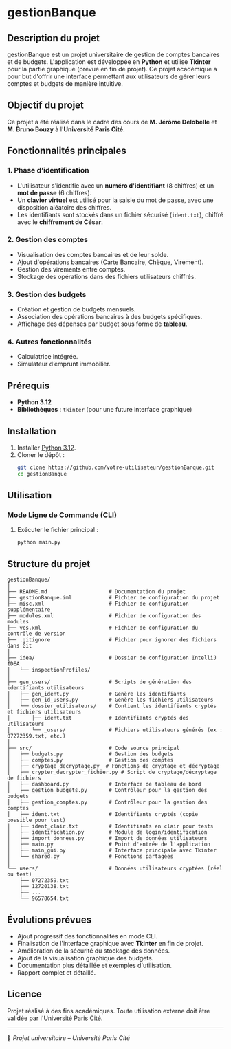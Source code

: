 # gestionBanque

## Description du projet
gestionBanque est un projet universitaire de gestion de comptes bancaires et de budgets. L'application est développée en **Python** et utilise **Tkinter** pour la partie graphique (prévue en fin de projet). Ce projet académique a pour but d'offrir une interface permettant aux utilisateurs de gérer leurs comptes et budgets de manière intuitive.

## Objectif du projet
Ce projet a été réalisé dans le cadre des cours de **M. Jérôme Delobelle** et **M. Bruno Bouzy** à l'**Université Paris Cité**.

## Fonctionnalités principales
### 1. Phase d’identification
- L'utilisateur s'identifie avec un **numéro d'identifiant** (8 chiffres) et un **mot de passe** (6 chiffres).
- Un **clavier virtuel** est utilisé pour la saisie du mot de passe, avec une disposition aléatoire des chiffres.
- Les identifiants sont stockés dans un fichier sécurisé (`ident.txt`), chiffré avec le **chiffrement de César**.

### 2. Gestion des comptes
- Visualisation des comptes bancaires et de leur solde.
- Ajout d'opérations bancaires (Carte Bancaire, Chèque, Virement).
- Gestion des virements entre comptes.
- Stockage des opérations dans des fichiers utilisateurs chiffrés.

### 3. Gestion des budgets
- Création et gestion de budgets mensuels.
- Association des opérations bancaires à des budgets spécifiques.
- Affichage des dépenses par budget sous forme de **tableau**.

### 4. Autres fonctionnalités
- Calculatrice intégrée.
- Simulateur d’emprunt immobilier.

## Prérequis
- **Python 3.12**
- **Bibliothèques** : `tkinter` (pour une future interface graphique)

## Installation
1. Installer [Python 3.12](https://www.python.org/downloads/).
2. Cloner le dépôt :  
   ```sh
   git clone https://github.com/votre-utilisateur/gestionBanque.git
   cd gestionBanque
   ```

## Utilisation
### Mode Ligne de Commande (CLI)
1. Exécuter le fichier principal :
   ```sh
   python main.py
   ```

## Structure du projet
```
gestionBanque/
│
├── README.md                    # Documentation du projet
├── gestionBanque.iml            # Fichier de configuration du projet
├── misc.xml                     # Fichier de configuration supplémentaire
├── modules.xml                  # Fichier de configuration des modules
├── vcs.xml                      # Fichier de configuration du contrôle de version
├── .gitignore                   # Fichier pour ignorer des fichiers dans Git
│
├── idea/                        # Dossier de configuration IntelliJ IDEA
│   └── inspectionProfiles/
│
├── gen_users/                   # Scripts de génération des identifiants utilisateurs
│   ├── gen_ident.py             # Génère les identifiants
│   ├── gen_id_users.py          # Génère les fichiers utilisateurs
│   └── dossier_utilisateurs/    # Contient les identifiants cryptés et fichiers utilisateurs
│       ├── ident.txt            # Identifiants cryptés des utilisateurs
│       └── _users/              # Fichiers utilisateurs générés (ex : 07272359.txt, etc.)
│
├── src/                         # Code source principal
│   ├── budgets.py               # Gestion des budgets
│   ├── comptes.py               # Gestion des comptes
│   ├── cryptage_decryptage.py  # Fonctions de cryptage et décryptage
│   ├── crypter_decrypter_fichier.py # Script de cryptage/décryptage de fichiers
│   ├── dashboard.py             # Interface de tableau de bord
│   ├── gestion_budgets.py       # Contrôleur pour la gestion des budgets
│   ├── gestion_comptes.py       # Contrôleur pour la gestion des comptes
│   ├── ident.txt                # Identifiants cryptés (copie possible pour test)
│   ├── ident_clair.txt          # Identifiants en clair pour tests
│   ├── identification.py        # Module de login/identification
│   ├── import_donnees.py        # Import de données utilisateurs
│   ├── main.py                  # Point d'entrée de l'application
│   ├── main_gui.py              # Interface principale avec Tkinter
│   └── shared.py                # Fonctions partagées
│
└── users/                       # Données utilisateurs cryptées (réel ou test)
    ├── 07272359.txt
    ├── 12720138.txt
    ├── ...
    └── 96578654.txt
```

## Évolutions prévues
- Ajout progressif des fonctionnalités en mode CLI.
- Finalisation de l'interface graphique avec **Tkinter** en fin de projet.
- Amélioration de la sécurité du stockage des données.
- Ajout de la visualisation graphique des budgets.
- Documentation plus détaillée et exemples d'utilisation.
- Rapport complet et détaillé.

## Licence
Projet réalisé à des fins académiques. Toute utilisation externe doit être validée par l'Université Paris Cité.

---
📌 *Projet universitaire – Université Paris Cité*
